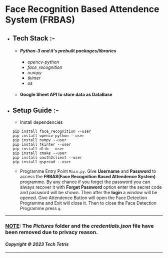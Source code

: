 # Face Recognition Based Attendence System (FRBAS)

- ## Tech Stack :-
    - #### ***Python-3 and it's prebuilt packages/libraries***
        - *opencv-python*
        - *face_recognition*
        - *numpy*
        - *tkinter*
        - *os*
    - #### ****Google Sheet API to store data as DataBase****
- ## Setup Guide :-
  - Install dependencies
  ```
  pip install face_recognition --user
  pip install opencv-python --user
  pip install numpy --user
  pip install tkinter --user
  pip install dlib --user
  pip install cmake --user
  pip install oauth2client --user
  pip install gspread --user
  ```
  - Programme Entry Point ```Main.py```.
    Give **Username** and **Password** to access the **FRBAS(Face Recognition Based Attendence System)** programme.
    By any chance if you forget the password you can always recover it with **Forget Password**
    option enter the secret code and password will be shown. Then after the **login** a window will be opened.
    Give Attendence Button will open the Face Detection Programme and Exit will close it.
    Then to close the Face Detection Programme press `q`.
---
### <u>NOTE</u>: The *Pictures* folder and the *credentials.json* file have been removed due to privacy reason.

#### *Copyright © 2023 Tech Tetris*
---
